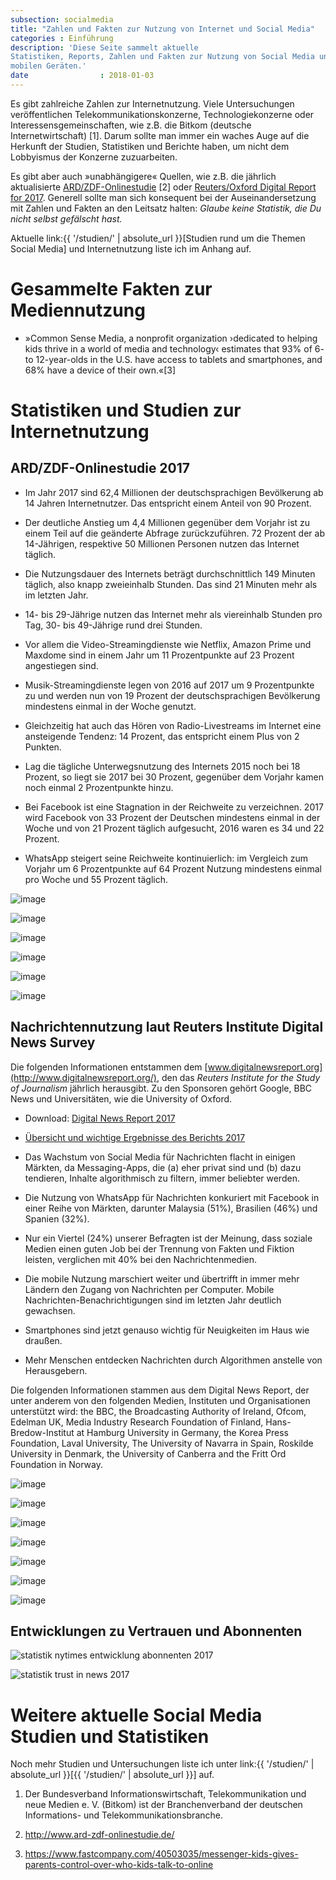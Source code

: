 ```yaml
---
subsection: socialmedia
title: "Zahlen und Fakten zur Nutzung von Internet und Social Media"
categories : Einführung
description: 'Diese Seite sammelt aktuelle
Statistiken, Reports, Zahlen und Fakten zur Nutzung von Social Media und
mobilen Geräten.'
date                : 2018-01-03
---
```

Es gibt zahlreiche Zahlen zur Internetnutzung. Viele Untersuchungen
veröffentlichen Telekommunikationskonzerne, Technologiekonzerne oder
Interessensgemeinschaften, wie z.B. die Bitkom (deutsche
Internetwirtschaft) \[1\]. Darum sollte man immer ein waches Auge auf
die Herkunft der Studien, Statistiken und Berichte haben, um nicht dem
Lobbyismus der Konzerne zuzuarbeiten.
<!-- readmore -->

Es gibt aber auch »unabhängigere« Quellen, wie z.B. die jährlich
aktualisierte
[ARD/ZDF-Onlinestudie](http://www.ard-zdf-onlinestudie.de/) \[2\] oder
[Reuters/Oxford Digital Report
for 2017](http://www.digitalnewsreport.org/survey/2017/overview-key-findings-2017/).
Generell sollte man sich konsequent bei der Auseinandersetzung mit
Zahlen und Fakten an den Leitsatz halten: *Glaube keine Statistik, die
Du nicht selbst gefälscht hast.*

Aktuelle link:{{ '/studien/' | absolute\_url }}\[Studien rund um die
Themen Social Media\] und Internetnutzung liste ich im Anhang auf.

# Gesammelte Fakten zur Mediennutzung

  - »Common Sense Media, a nonprofit organization ›dedicated to helping
    kids thrive in a world of media and technology‹ estimates that 93%
    of 6- to 12-year-olds in the U.S. have access to tablets and
    smartphones, and 68% have a device of their own.«\[3\]

# Statistiken und Studien zur Internetnutzung

## ARD/ZDF-Onlinestudie 2017

  - Im Jahr 2017 sind 62,4 Millionen der deutschsprachigen Bevölkerung
    ab 14 Jahren Internetnutzer. Das entspricht einem Anteil von 90
    Prozent.

  - Der deutliche Anstieg um 4,4 Millionen gegenüber dem Vorjahr ist zu
    einem Teil auf die geänderte Abfrage zurückzuführen. 72 Prozent
    der ab 14-Jährigen, respektive 50 Millionen Personen nutzen das
    Internet täglich.

  - Die Nutzungsdauer des Internets beträgt durchschnittlich 149 Minuten
    täglich, also knapp zweieinhalb Stunden. Das sind 21 Minuten mehr
    als im letzten Jahr.

  - 14- bis 29-Jährige nutzen das Internet mehr als viereinhalb Stunden
    pro Tag, 30- bis 49-Jährige rund drei Stunden.

  - Vor allem die Video-Streamingdienste wie Netflix, Amazon Prime und
    Maxdome sind in einem Jahr um 11 Prozentpunkte auf 23 Prozent
    angestiegen sind.

  - Musik-Streamingdienste legen von 2016 auf 2017 um 9 Prozentpunkte zu
    und werden nun von 19 Prozent der deutschsprachigen Bevölkerung
    mindestens einmal in der Woche genutzt.

  - Gleichzeitig hat auch das Hören von Radio-Livestreams im Internet
    eine ansteigende Tendenz: 14 Prozent, das entspricht einem Plus von
    2 Punkten.

  - Lag die tägliche Unterwegsnutzung des Internets 2015 noch bei 18
    Prozent, so liegt sie 2017 bei 30 Prozent, gegenüber dem Vorjahr
    kamen noch einmal 2 Prozentpunkte hinzu.

  - Bei Facebook ist eine Stagnation in der Reichweite zu verzeichnen.
    2017 wird Facebook von 33 Prozent der Deutschen mindestens einmal in
    der Woche und von 21 Prozent täglich aufgesucht, 2016 waren es 34
    und 22 Prozent.

  - WhatsApp steigert seine Reichweite kontinuierlich: im Vergleich zum
    Vorjahr um 6 Prozentpunkte auf 64 Prozent Nutzung mindestens einmal
    pro Woche und 55 Prozent
täglich.

![image](../images/ard-zdf-online-studie-2017-entwicklung-online-nutzung.png)

![image](../images/ard-zdf-online-studie-2017-nutzungsdauer-nach-arten-der-internet-nutzung.png)

![image](../images/ard-zdf-online-studie-2017-nutzung-von-video-anwendungen.png)

![image](../images/ard-zdf-online-studie-2017-taegliche-nutzungsdauer-internet.png)

![image](../images/ard-zdf-online-studie-2017-taegliche-online-nutzung-unterwegs.png)

![image](../images/ard-zdf-online-studie-2017-whatsapp-und-social-media.png)

## Nachrichtennutzung laut Reuters Institute Digital News Survey

Die folgenden Informationen entstammen dem
[www.digitalnewsreport.org](http://www.digitalnewsreport.org/), den das
*Reuters Institute for the Study of Journalism* jährlich herausgibt. Zu
den Sponsoren gehört Google, BBC News und Universitäten, wie die
University of Oxford.

  - Download: [Digital News Report 2017](http://po.st/lfJFXh)

  - [Übersicht und wichtige Ergebnisse des
    Berichts 2017](http://www.digitalnewsreport.org/survey/2017/overview-key-findings-2017/)

  - Das Wachstum von Social Media für Nachrichten flacht in einigen
    Märkten, da Messaging-Apps, die (a) eher privat sind und (b) dazu
    tendieren, Inhalte algorithmisch zu filtern, immer beliebter werden.

  - Die Nutzung von WhatsApp für Nachrichten konkuriert mit Facebook in
    einer Reihe von Märkten, darunter Malaysia (51%), Brasilien (46%)
    und Spanien (32%).

  - Nur ein Viertel (24%) unserer Befragten ist der Meinung, dass
    soziale Medien einen guten Job bei der Trennung von Fakten und
    Fiktion leisten, verglichen mit 40% bei den Nachrichtenmedien.

  - Die mobile Nutzung marschiert weiter und übertrifft in immer mehr
    Ländern den Zugang von Nachrichten per Computer. Mobile
    Nachrichten-Benachrichtigungen sind im letzten Jahr deutlich
    gewachsen.

  - Smartphones sind jetzt genauso wichtig für Neuigkeiten im Haus wie
    draußen.

  - Mehr Menschen entdecken Nachrichten durch Algorithmen anstelle von
    Herausgebern.

Die folgenden Informationen stammen aus dem Digital News Report, der
unter anderem von den folgenden Medien, Instituten und Organisationen
unterstützt wird: the BBC, the Broadcasting Authority of Ireland, Ofcom,
Edelman UK, Media Industry Research Foundation of Finland,
Hans-Bredow-Institut at Hamburg University in Germany, the Korea Press
Foundation, Laval University, The University of Navarra in Spain,
Roskilde University in Denmark, the University of Canberra and the Fritt
Ord Foundation in
Norway.

![image](../images/digital-news-report-2017-main-source-of-news-by-age.png)

![image](../images/digital-news-report-2017-popular-location-to-use-smartphones-for-news.png)

![image](../images/digital-news-report-2017-preferred-gateway-to-news-content.png)

![image](../images/digital-news-report-2017-social-media-as-a-source-of-news-2013-2017.png)

![image](../images/digital-news-report-2017-sources-of-news-2012-17.png)

![image](../images/digital-news-report-2017-top-messaging-applications.png)

![image](../images/digital-news-report-2017-top-social-networks.png)

## Entwicklungen zu Vertrauen und Abonnenten

![statistik nytimes entwicklung abonnenten
2017](../images/statistik-nytimes-entwicklung-abonnenten-2017.jpg)

![statistik trust in news
2017](../images/statistik-trust-in-news-2017.jpg)

# Weitere aktuelle Social Media Studien und Statistiken

Noch mehr Studien und Untersuchungen liste ich unter link:{{ '/studien/'
| absolute\_url }}\[{{ '/studien/' | absolute\_url }}\] auf.

1.  Der Bundesverband Informationswirtschaft, Telekommunikation und neue
    Medien e. V. (Bitkom) ist der Branchenverband der deutschen
    Informations- und
    Telekommunikationsbranche.

2.  <http://www.ard-zdf-onlinestudie.de/>

3.  <https://www.fastcompany.com/40503035/messenger-kids-gives-parents-control-over-who-kids-talk-to-online>
